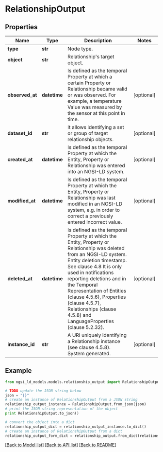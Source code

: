 # RelationshipOutput


## Properties
Name | Type | Description | Notes
------------ | ------------- | ------------- | -------------
**type** | **str** | Node type.  | 
**object** | **str** | Relationship&#39;s target object.  | 
**observed_at** | **datetime** | Is defined as the temporal Property at which a certain Property or Relationship became valid or was observed. For example, a temperature Value was measured by the sensor at this point in time.  | [optional] 
**dataset_id** | **str** | It allows identifying a set or group of target relationship objects.  | [optional] 
**created_at** | **datetime** | Is defined as the temporal Property at which the Entity, Property or Relationship was entered into an NGSI-LD system.  | [optional] 
**modified_at** | **datetime** | Is defined as the temporal Property at which the Entity, Property or Relationship was last modified in an NGSI-LD system, e.g. in order to correct a previously entered incorrect value.  | [optional] 
**deleted_at** | **datetime** | Is defined as the temporal Property at which the Entity, Property or Relationship was deleted from an NGSI-LD system.  Entity deletion timestamp. See clause 4.8 It is only used in notifications reporting deletions and in the Temporal Representation of Entities (clause 4.5.6), Properties (clause 4.5.7), Relationships (clause 4.5.8) and LanguageProperties (clause 5.2.32).  | [optional] 
**instance_id** | **str** | A URI uniquely identifying a Relationship instance (see clause 4.5.8). System generated.  | [optional] 

## Example

```python
from ngsi_ld_models.models.relationship_output import RelationshipOutput

# TODO update the JSON string below
json = "{}"
# create an instance of RelationshipOutput from a JSON string
relationship_output_instance = RelationshipOutput.from_json(json)
# print the JSON string representation of the object
print RelationshipOutput.to_json()

# convert the object into a dict
relationship_output_dict = relationship_output_instance.to_dict()
# create an instance of RelationshipOutput from a dict
relationship_output_form_dict = relationship_output.from_dict(relationship_output_dict)
```
[[Back to Model list]](../README.md#documentation-for-models) [[Back to API list]](../README.md#documentation-for-api-endpoints) [[Back to README]](../README.md)


